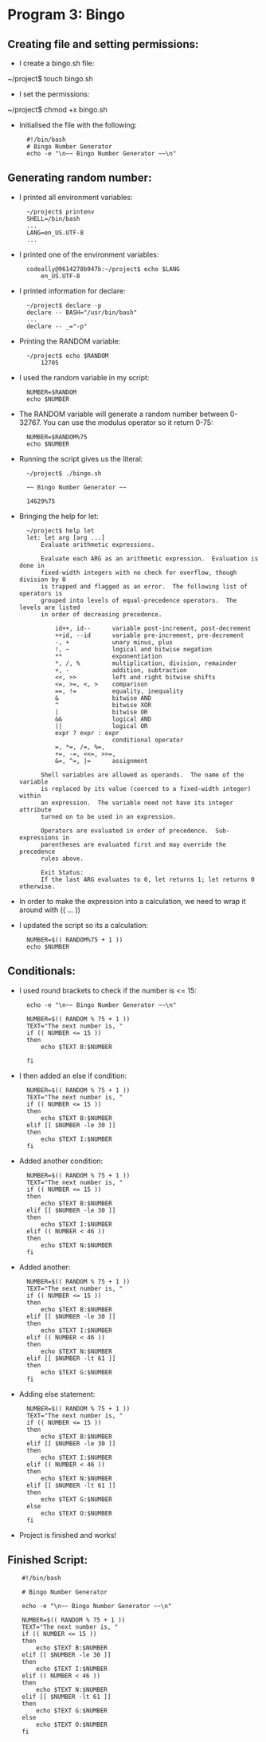 # Program 3: Bingo

## Creating file and setting permissions:

- I create a bingo.sh file:

~/project$ touch bingo.sh

- I set the permissions:

~/project$ chmod +x bingo.sh 

- Initialised the file with the following:

        #!/bin/bash
        # Bingo Number Generator
        echo -e "\n~~ Bingo Number Generator ~~\n"

## Generating random number:

- I printed all environment variables:

        ~/project$ printenv
        SHELL=/bin/bash
        ...
        LANG=en_US.UTF-8
        ...
- I printed one of the environment variables:

        codeally@9614278b947b:~/project$ echo $LANG
            en_US.UTF-8

- I printed information for declare:

        ~/project$ declare -p
        declare -- BASH="/usr/bin/bash"
        ...
        declare -- _="-p"

- Printing the RANDOM variable:

        ~/project$ echo $RANDOM
            12705

- I used the random variable in my script:

        NUMBER=$RANDOM
        echo $NUMBER

- The RANDOM variable will generate a random number between 0-32767. You can use the modulus operator so it return 0-75:

        NUMBER=$RANDOM%75
        echo $NUMBER

- Running the script gives us the literal:

        ~/project$ ./bingo.sh 

        ~~ Bingo Number Generator ~~

        14629%75

- Bringing the help for let:

        ~/project$ help let
        let: let arg [arg ...]
            Evaluate arithmetic expressions.
            
            Evaluate each ARG as an arithmetic expression.  Evaluation is done in
            fixed-width integers with no check for overflow, though division by 0
            is trapped and flagged as an error.  The following list of operators is
            grouped into levels of equal-precedence operators.  The levels are listed
            in order of decreasing precedence.
            
                id++, id--      variable post-increment, post-decrement
                ++id, --id      variable pre-increment, pre-decrement
                -, +            unary minus, plus
                !, ~            logical and bitwise negation
                **              exponentiation
                *, /, %         multiplication, division, remainder
                +, -            addition, subtraction
                <<, >>          left and right bitwise shifts
                <=, >=, <, >    comparison
                ==, !=          equality, inequality
                &               bitwise AND
                ^               bitwise XOR
                |               bitwise OR
                &&              logical AND
                ||              logical OR
                expr ? expr : expr
                                conditional operator
                =, *=, /=, %=,
                +=, -=, <<=, >>=,
                &=, ^=, |=      assignment
            
            Shell variables are allowed as operands.  The name of the variable
            is replaced by its value (coerced to a fixed-width integer) within
            an expression.  The variable need not have its integer attribute
            turned on to be used in an expression.
            
            Operators are evaluated in order of precedence.  Sub-expressions in
            parentheses are evaluated first and may override the precedence
            rules above.
            
            Exit Status:
            If the last ARG evaluates to 0, let returns 1; let returns 0 otherwise.


- In order to make the expression into a calculation, we need to wrap it around with (( ... ))

- I updated the script so its a calculation:

        NUMBER=$(( RANDOM%75 + 1 ))
        echo $NUMBER

##  Conditionals:

- I used round brackets to check if the number is <= 15:

        echo -e "\n~~ Bingo Number Generator ~~\n"

        NUMBER=$(( RANDOM % 75 + 1 ))
        TEXT="The next number is, "
        if (( NUMBER <= 15 ))
        then
            echo $TEXT B:$NUMBER

        fi

- I then added an else if condition:

        NUMBER=$(( RANDOM % 75 + 1 ))
        TEXT="The next number is, "
        if (( NUMBER <= 15 ))
        then
            echo $TEXT B:$NUMBER
        elif [[ $NUMBER -le 30 ]]
        then
            echo $TEXT I:$NUMBER
        fi

- Added another condition:

        NUMBER=$(( RANDOM % 75 + 1 ))
        TEXT="The next number is, "
        if (( NUMBER <= 15 ))
        then
            echo $TEXT B:$NUMBER
        elif [[ $NUMBER -le 30 ]]
        then
            echo $TEXT I:$NUMBER
        elif (( NUMBER < 46 ))
        then
            echo $TEXT N:$NUMBER
        fi

- Added another:

        NUMBER=$(( RANDOM % 75 + 1 ))
        TEXT="The next number is, "
        if (( NUMBER <= 15 ))
        then
            echo $TEXT B:$NUMBER
        elif [[ $NUMBER -le 30 ]]
        then
            echo $TEXT I:$NUMBER
        elif (( NUMBER < 46 ))
        then
            echo $TEXT N:$NUMBER
        elif [[ $NUMBER -lt 61 ]]
        then
            echo $TEXT G:$NUMBER
        fi

- Adding else statement:

        NUMBER=$(( RANDOM % 75 + 1 ))
        TEXT="The next number is, "
        if (( NUMBER <= 15 ))
        then
            echo $TEXT B:$NUMBER
        elif [[ $NUMBER -le 30 ]]
        then
            echo $TEXT I:$NUMBER
        elif (( NUMBER < 46 ))
        then
            echo $TEXT N:$NUMBER
        elif [[ $NUMBER -lt 61 ]]
        then
            echo $TEXT G:$NUMBER
        else 
            echo $TEXT O:$NUMBER
        fi

- Project is finished and works!

## Finished Script:

        #!/bin/bash

        # Bingo Number Generator

        echo -e "\n~~ Bingo Number Generator ~~\n"

        NUMBER=$(( RANDOM % 75 + 1 ))
        TEXT="The next number is, "
        if (( NUMBER <= 15 ))
        then
            echo $TEXT B:$NUMBER
        elif [[ $NUMBER -le 30 ]]
        then
            echo $TEXT I:$NUMBER
        elif (( NUMBER < 46 ))
        then
            echo $TEXT N:$NUMBER
        elif [[ $NUMBER -lt 61 ]]
        then
            echo $TEXT G:$NUMBER
        else 
            echo $TEXT O:$NUMBER
        fi
